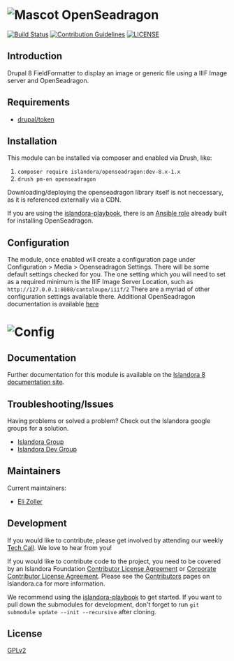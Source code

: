 # ![Mascot](https://user-images.githubusercontent.com/5439169/65790675-0242b600-e115-11e9-817f-e31c41bf2ece.png) OpenSeadragon
[![Build Status](https://github.com/islandora/openseadragon/actions/workflows/build-8.x-1.x.yml/badge.svg)](https://github.com/Islandora/openseadragon/actions)
[![Contribution Guidelines](http://img.shields.io/badge/CONTRIBUTING-Guidelines-blue.svg)](./CONTRIBUTING.md)
[![LICENSE](https://img.shields.io/badge/license-GPLv2-blue.svg?style=flat-square)](./LICENSE)

## Introduction

Drupal 8 FieldFormatter to display an image or generic file using a IIIF Image server and OpenSeadragon.

## Requirements

* [drupal/token](https://www.drupal.org/project/token)

## Installation

This module can be installed via composer and enabled via Drush, like:
1. `composer require islandora/openseadragon:dev-8.x-1.x`
1. `drush pm-en openseadragon`

Downloading/deploying the openseadragon library itself is not neccessary, as it is referenced externally via a CDN.

If you are using the [islandora-playbook](https://github.com/Islandora-Devops/islandora-playbook), there is an [Ansible role](https://github.com/Islandora-Devops/ansible-role-drupal-openseadragon) already built for installing OpenSeadragon.

## Configuration

The module, once enabled will create a configuration page under Configuration > Media > Openseadragon Settings.
There will be some default settings checked for you. The one setting which you will need to set as a required minimum is the IIIF Image Server Location, such as `http://127.0.0.1:8080/cantaloupe/iiif/2`
There are a myriad of other configuration settings available there. Additional OpenSeadragon documentation is available [here](https://openseadragon.github.io/#examples-and-features)
# ![Config](https://user-images.githubusercontent.com/5439169/65790661-fd7e0200-e114-11e9-8d71-86b5f949d870.png)


## Documentation

Further documentation for this module is available on the [Islandora 8 documentation site](https://islandora.github.io/documentation/).

## Troubleshooting/Issues

Having problems or solved a problem? Check out the Islandora google groups for a solution.

* [Islandora Group](https://groups.google.com/forum/?hl=en&fromgroups#!forum/islandora)
* [Islandora Dev Group](https://groups.google.com/forum/?hl=en&fromgroups#!forum/islandora-dev)

## Maintainers

Current maintainers:

* [Eli Zoller](https://github.com/elizoller)


## Development

If you would like to contribute, please get involved by attending our weekly [Tech Call](https://github.com/Islandora/documentation/wiki). We love to hear from you!

If you would like to contribute code to the project, you need to be covered by an Islandora Foundation [Contributor License Agreement](http://islandora.ca/sites/default/files/islandora_cla.pdf) or [Corporate Contributor License Agreement](http://islandora.ca/sites/default/files/islandora_ccla.pdf). Please see the [Contributors](http://islandora.ca/resources/contributors) pages on Islandora.ca for more information.

We recommend using the [islandora-playbook](https://github.com/Islandora-Devops/islandora-playbook) to get started. If you want to pull down the submodules for development, don't forget to run `git submodule update --init --recursive` after cloning.

## License

[GPLv2](./LICENSE)
